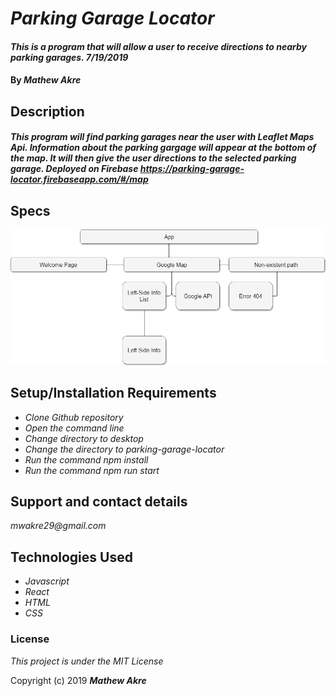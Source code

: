 # _Parking Garage Locator_

#### _This is a program that will allow a user to receive directions to nearby parking garages. 7/19/2019_

#### By _**Mathew Akre**_

## Description
#### _This program will find parking garages near the user with Leaflet Maps Api.  Information about the parking gargage will appear at the bottom of the map.  It will then give the user directions to the selected parking garage.  Deployed on Firebase https://parking-garage-locator.firebaseapp.com/#/map_


## Specs
![ss1](https://github.com/Mathew29/Parking-Garage-Locator/blob/master/src/assets/images/Parking-Garage-Locator.png) 


## Setup/Installation Requirements
* _Clone Github repository_
* _Open the command line_
* _Change directory to desktop_
* _Change the directory to parking-garage-locator_
* _Run the command npm install_
* _Run the command npm run start_


## Support and contact details

_mwakre29@gmail.com_

## Technologies Used
* _Javascript_
* _React_
* _HTML_
* _CSS_

### License

*This project is under the MIT License*

Copyright (c) 2019 **_Mathew Akre_**
